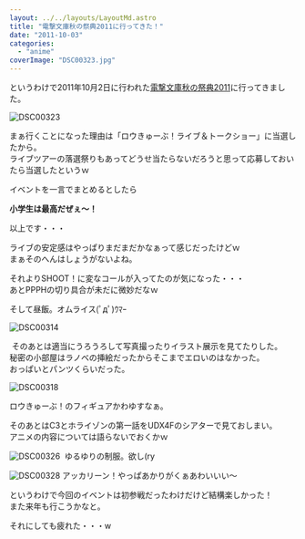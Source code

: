 ```yaml
---
layout: ../../layouts/LayoutMd.astro
title: "電撃文庫秋の祭典2011に行ってきた！"
date: "2011-10-03"
categories: 
  - "anime"
coverImage: "DSC00323.jpg"
---
```


というわけで2011年10月2日に行われた[電撃文庫秋の祭典2011](http://db2011fes.dengeki.com/)に行ってきました。

![](/archive/images/DSC00323.jpg "DSC00323")


まぁ行くことになった理由は「ロウきゅーぶ！ライブ＆トークショー」に当選したから。  
ライブツアーの落選祭りもあってどうせ当たらないだろうと思って応募しておいたら当選したというｗ

イベントを一言でまとめるとしたら

**小学生は最高だぜぇ～！** 

以上です・・・

ライブの安定感はやっぱりまだまだかなぁって感じだったけどｗ  
まぁそのへんはしょうがないよね。

それよりSHOOT！に変なコールが入ってたのが気になった・・・  
あとPPPHの切り具合が未だに微妙だなｗ

そして昼飯。オムライス(ﾟдﾟ)ｳﾏｰ

![](/archive/images/DSC00314.jpg "DSC00314")


 そのあとは適当にうろうろして写真撮ったりイラスト展示を見てたりした。  
秘密の小部屋はラノベの挿絵だったからそこまでエロいのはなかった。  
おっぱいとパンツくらいだった。

![](/archive/images/DSC00318.jpg "DSC00318")

ロウきゅーぶ！のフィギュアかわゆすなぁ。

そのあとはC3とホライゾンの第一話をUDX4Fのシアターで見ておしまい。  
アニメの内容については語らないでおくかｗ

![](/archive/images/DSC00326-e1317606846743.jpg "DSC00326")
 ゆるゆりの制服。欲し(ry

![](/archive/images/DSC00328.jpg "DSC00328")
アッカリーン！やっぱあかりがくぁあわいいい～

というわけで今回のイベントは初参戦だったわけだけど結構楽しかった！  
また来年も行こうかなと。

  
それにしても疲れた・・・w
